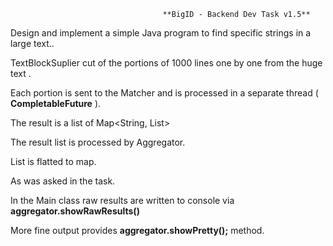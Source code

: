                                       **BigID - Backend Dev Task v1.5**

Design and implement a simple Java program to find specific strings in a large text..

  TextBlockSuplier cut of the portions of 1000 lines one by one from the huge text   .

  Each portion is sent to the Matcher and is processed in a separate thread ( **CompletableFuture** ).

 The result is a list of Map<String, List<Location>>

  The result list is processed by Aggregator.  

  List is flatted to map.

  As was asked in the task.
  
In the Main class raw results  are written to console via **aggregator.showRawResults()**

More fine output provides **aggregator.showPretty();** method.